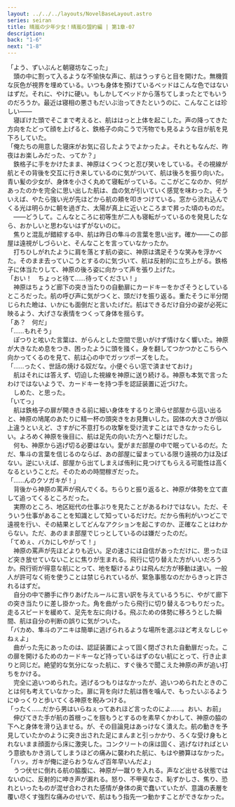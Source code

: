 ```yaml
---
layout: ../../../layouts/NovelBaseLayout.astro
series: seiran
title: 晴嵐の少年少女！晴嵐の盟約編 | 第1章-07
description: 
back: "1-6"
next: "1-8"
---
```


「よう、ずいぶんと朝寝坊なこった」
<br>
　頭の中に割って入るような不愉快な声に、航はうっすらと目を開けた。無機質な灰色が視界を埋めている。いつも身体を預けているベッドはこんな色ではないはずだ。それに、やけに硬い。もしかしてベッドから落ちてしまったとでもいうのだろうか。最近は寝相の悪さもだいぶ治ってきたというのに、こんなことは珍しい――
<br>
　寝ぼけた頭でそこまで考えると、航ははっと上体を起こした。声の降ってきた方向をたどって顔を上げると、鉄格子の向こうで汚物でも見るような目が航を見下ろしていた。
<br>
「俺たちの用意した寝床がお気に召したようでよかったよ。それともなんだ、昨夜はお楽しみだった、ってか？」
<br>
　鉄格子に手をかけたまま、神原はくつくつと忍び笑いをしている。その視線が航とその背後を交互に行き来しているのに気がついて、航は後ろを振り向いた。青い髪の少女が、身体を小さく丸めて寝転がっている。ここがどこなのか、何があったのかを完全に思い出した航は、血の気が引いていく感覚を味わった。そういえば、やたら強い光が先ほどから航の頬を叩きつけている。窓から流れ込んでくる光は明らかに朝を過ぎた、太陽が真上に近いところまで昇った頃のものだ。
<br>
　――どうして。こんなところに初等生が二人も寝転がっているのを発見したなら、おかしいと思わないはずがないのに。
<br>
　焦りと混乱が錯綜する中、航は昨日の隼斗の言葉を思い出す。確か――この部屋は遠視がしづらいと、そんなことを言っていなかったか。
<br>
　打ちひしがれたように肩を落とす航の姿に、神原は満足そうな笑みを浮かべた。そのまま去っていこうとするのに気づいて、航は反射的に立ち上がる。鉄格子に体当たりして、神原の後ろ姿に向かって声を張り上げた。
<br>
「おい！　ちょっと待て……待ってください！」
<br>
　神原はちょうど廊下の突き当たりの自動扉にカードキーをかざそうとしているところだった。航の呼び声に気がつくと、頭だけを振り返る。重たそうに半分閉じられた瞼は、いかにも面倒だと言いたげだ。航はできるだけ自分の姿が必死に映るよう、大げさな表情をつくって身体を揺らす。
<br>
「あ？　何だ」
<br>
「……もれそう」
<br>
　ぽつりと呟いた言葉は、がらんとした空間で思いがけず情けなく響いた。神原が大きなため息をつき、困ったように頭を掻く。身を翻してつかつかとこちらへ向かってくるのを見て、航は心の中でガッツポーズをした。
<br>
「……ったく、世話の焼ける奴だな。小便ぐらい窓で済ませておけ」
<br>
　航はそれには答えず、切迫した視線を神原に送り続ける。神原も本気で言ったわけではないようで、カードキーを持つ手を認証装置に近づけた。
<br>
　しめた、と思った。
<br>
「いてっ」
<br>
　航は鉄格子の扉が開ききる前に細い身体をするりと滑らせ部屋から這い出ると、神原の鳩尾のあたりに精一杯の頭突きをお見舞いした。図体の大きさが倍以上違うといえど、さすがに不意打ちの攻撃を受け流すことはできなかったらしい。よろめく神原を後目に、航は足先の向いた方へと駆けだした。
<br>
　何も、神原から逃げ切る必要はない。愛がまだ部屋の中で眠っているのだ。ただ、隼斗の言葉を信じるのならば、あの部屋に留まっている限り遠視の力は及ばない。逆にいえば、部屋から出てしまえば侑利に見つけてもらえる可能性は高くなるということだ。そのための時間稼ぎだった。
<br>
「……んのクソガキが！」
<br>
　背後から神原の罵声が飛んでくる。ちらりと振り返ると、神原が体勢を立て直して追ってくるところだった。
<br>
　実際のところ、地区総代の仕事ぶりを見たことがあるわけではない。ただ、そういう仕事があることを知識として知っているだけだ。だから侑利がいつどこで遠視を行い、その結果としてどんなアクションを起こすのか、正確なことはわからない。ただ、あのまま部屋でじっとしているのは嫌だったのだ。
<br>
「てめぇ、バカにしやがって！」
<br>
　神原の罵声が先ほどよりも近い。足の速さには自信があっただけに、思ったほど突き放せていないことに焦りが生まれる。飛行に切り替えた方がいいだろうか。飛行術が得意な航にとって、地を駆けるよりは飛んだ方が移動は速い。一般人が許可なく術を使うことは禁じられているが、緊急事態なのだからきっと許されるはずだ。
<br>
　自分の中で勝手に作りあげたルールに言い訳を与えているうちに、やがて廊下の突き当たりに差し掛かった。角を曲がったら飛行に切り替えるつもりだった。走るスピードを緩めて、足先を左に向ける。飛ぶための体勢に移ろうとした瞬間、航は自分の判断の誤りに気がついた。
<br>
「バカめ、隼斗のアニキは簡単に逃げられるような場所を選ぶほど考えなしじゃねぇよ」
<br>
　曲がった先にあったのは、認証装置によって固く閉ざされた自動扉だった。この扉を開けるためのカードキーなど持っているはずのない航にとって、行き止まりと同じだ。絶望的な気分になった航に、すぐ後ろで聞こえた神原の声が追い打ちをかける。
<br>
　完全に追いつめられた。逃げるつもりはなかったが、追いつめられたときのことは何も考えていなかった。扉に背を向けた航は唇を噛んで、もったいぶるようにゆっくりと歩いてくる神原を睨みつける。
<br>
「ったく……だから男はいらねぇってあれほど言ったのによ……。おい、お前」
<br>
　伸びてきた手が航の首根っこを掴もうとするのを素早くかわして、神原の脇の下へと身体を滑り込ませる。が、その目論見はあっけなく潰えた。航の動きを予見していたかのように突き出された足にまんまと引っかかり、ろくな受け身もとれないまま顔面から床に激突した。コンクリートの床は固く、逃げなければという意欲もかき消してしまうほどの痛みに襲われた航に、もはや勝算はなかった。
<br>
「ハッ。ガキが俺に逆らおうなんざ百年早いんだよ」
<br>
　うつ伏せに倒れる航の脇腹に、神原が一蹴りを入れる。声など出せる状態ではないのに、反射的に呻き声が漏れる。怒り、不甲斐なさ、恥ずかしさ、焦り、恐れといったものが混ぜ合わされた感情が身体の奥で蠢いていたが、意識の表層を覆い尽くす強烈な痛みのせいで、航はもう指先一つ動かすことができなかった。
